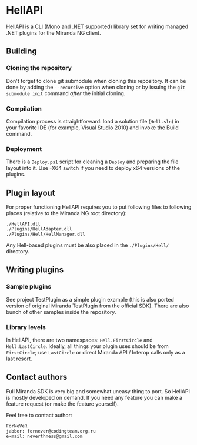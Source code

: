 HellAPI
=======

HellAPI is a CLI (Mono and .NET supported) library set for writing managed .NET plugins for the Miranda NG client.

Building
--------

### Cloning the repository
Don't forget to clone git submodule when cloning this repository. It can be done by adding the `--recursive` option
when cloning or by issuing the `git submodule init` command *after* the initial cloning.

### Compilation
Compilation process is straightforward: load a solution file (`Hell.sln`) in your favorite IDE (for example, Visual
Studio 2010) and invoke the Build command.

### Deployment
There is a `Deploy.ps1` script for cleaning a `Deploy` and preparing the file layout into it. Use -X64 switch if you
need to deploy x64 versions of the plugins.

Plugin layout
-------------

For proper functioning HellAPI requires you to put following files to following places (relative to the Miranda NG root
directory):

    ./HellAPI.dll
    ./Plugins/HellAdapter.dll
    ./Plugins/Hell/HellManager.dll

Any Hell-based plugins must be also placed in the `./Plugins/Hell/` directory.

Writing plugins
---------------

### Sample plugins
See project TestPlugin as a simple plugin example (this is also ported version of original Miranda TestPlugin from
the official SDK). There are also bunch of other samples inside the repository.

### Library levels
In HellAPI, there are two namespaces: `Hell.FirstCircle` and `Hell.LastCircle`. Ideally, all things your plugin uses
should be from `FirstCircle`; use `LastCircle` or direct Miranda API / Interop calls only as a last resort.

Contact authors
---------------

Full Miranda SDK is very big and somewhat uneasy thing to port. So HellAPI is mostly developed on demand. If you need
any feature you can make a feature request (or make the feature yourself).

Feel free to contact author:

    ForNeVeR
    jabber: fornever@codingteam.org.ru
    e-mail: neverthness@gmail.com
